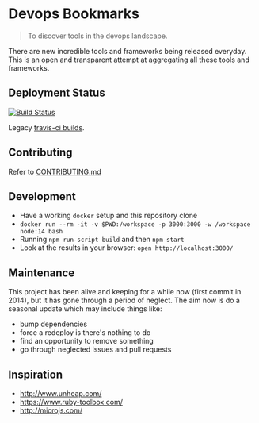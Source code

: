 # Devops Bookmarks

> To discover tools in the devops landscape.

There are new incredible tools and frameworks being released everyday.
This is an open and transparent attempt at aggregating all these tools
and frameworks.

## Deployment Status

[![Build Status][build_image]][build_page]

Legacy [travis-ci builds][legacy_build_page].

[build_image]: https://github.com/devopsbookmarks/devopsbookmarks.com/actions/workflows/push.yaml/badge.svg
[build_page]: https://github.com/devopsbookmarks/devopsbookmarks.com/actions
[legacy_build_page]: https://travis-ci.org/github/devopsbookmarks/devopsbookmarks.com

## Contributing

Refer to [CONTRIBUTING.md][contributing_url]

[contributing_url]: https://github.com/devopsbookmarks/devopsbookmarks.com/blob/master/CONTRIBUTING.md

## Development

* Have a working `docker` setup and this repository clone
* `docker run --rm -it -v $PWD:/workspace -p 3000:3000 -w /workspace node:14 bash`
* Running `npm run-script build` and then `npm start`
* Look at the results in your browser: `open http://localhost:3000/`

## Maintenance

This project has been alive and keeping for a while now (first commit in 2014), but it has gone
through a period of neglect. The aim now is do a seasonal update which may include things like:

* bump dependencies
* force a redeploy is there's nothing to do
* find an opportunity to remove something
* go through neglected issues and pull requests

## Inspiration

* http://www.unheap.com/
* https://www.ruby-toolbox.com/
* http://microjs.com/
